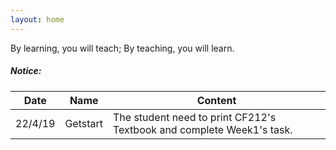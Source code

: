 ```yaml
---
layout: home
---
```


By learning, you will teach; By teaching, you will learn.

<div class="divider"></div>
<div class="section">
    <h5>Notice:</h5> 
    <div class="row">
          <div class="col s12">
            <table class="striped centered">
             <thead class="card-panel teal lighten-2 white-text">
                <tr>
                    <th>Date</th>
                    <th>Name</th>
                    <th>Content</th>
                </tr>
              </thead>
              <tbody>
                <tr>
                  <td>22/4/19</td>
                  <td>Getstart</td>
                  <td>The student need to print CF212's Textbook and complete Week1's task.</td>
                </tr>
              </tbody>
            </table>
          </div>
    </div>
</div>